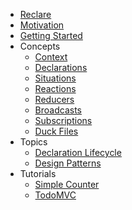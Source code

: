 * [Reclare](/README.md)
* [Motivation](https://medium.com/@oguzgelal/the-logic-in-state-management-2820d0353fed)
* [Getting Started](/docs/GettingStarted.md)
* Concepts
  * [Context](/docs/concepts/Context.md)
  * [Declarations](/docs/concepts/Declarations.md)
  * [Situations](/docs/concepts/Situations.md)
  * [Reactions](/docs/concepts/Reactions.md)
  * [Reducers](/docs/concepts/Reducers.md)
  * [Broadcasts](/docs/concepts/Broadcasts.md)
  * [Subscriptions](/docs/concepts/Subscriptions.md)
  * [Duck Files](/docs/concepts/Ducks.md)
* Topics
  * [Declaration Lifecycle](/docs/topics/DeclarationLifecycle.md)
  * [Design Patterns](/docs/topics/DesignPatterns.md)
* Tutorials
  * [Simple Counter](/docs/tutorials/SimpleCounter.md)
  * [TodoMVC](/docs/tutorials/TodoMVC.md)
